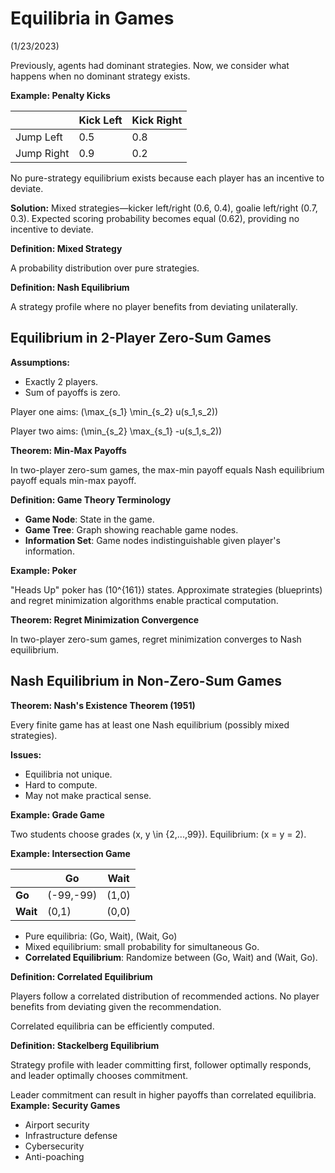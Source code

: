 # Equilibria in Games
(1/23/2023)

Previously, agents had dominant strategies. Now, we consider what happens when no dominant strategy exists.

<div class="example" markdown="1">
<strong>Example: Penalty Kicks</strong>

|            | Kick Left | Kick Right |
|------------|-----------|------------|
| Jump Left  | 0.5       | 0.8        |
| Jump Right | 0.9       | 0.2        |

No pure-strategy equilibrium exists because each player has an incentive to deviate.
</div>

**Solution:** Mixed strategies—kicker left/right (0.6, 0.4), goalie left/right (0.7, 0.3). Expected scoring probability becomes equal (0.62), providing no incentive to deviate.

<div class="definition" markdown="1">
<strong>Definition: Mixed Strategy</strong>

A probability distribution over pure strategies.
</div>

<div class="definition" markdown="1">
<strong>Definition: Nash Equilibrium</strong>

A strategy profile where no player benefits from deviating unilaterally.
</div>

## Equilibrium in 2-Player Zero-Sum Games

**Assumptions:**
- Exactly 2 players.
- Sum of payoffs is zero.

Player one aims: \(\max_{s_1} \min_{s_2} u(s_1,s_2)\)

Player two aims: \(\min_{s_2} \max_{s_1} -u(s_1,s_2)\)

<div class="theorem" markdown="1">
<strong>Theorem: Min-Max Payoffs</strong>

In two-player zero-sum games, the max-min payoff equals Nash equilibrium payoff equals min-max payoff.
</div>

<div class="definition" markdown="1">
<strong>Definition: Game Theory Terminology</strong>

- **Game Node**: State in the game.
- **Game Tree**: Graph showing reachable game nodes.
- **Information Set**: Game nodes indistinguishable given player's information.
</div>

<div class="example" markdown="1">
<strong>Example: Poker</strong>

"Heads Up" poker has \(10^{161}\) states. Approximate strategies (blueprints) and regret minimization algorithms enable practical computation.
</div>

<div class="theorem" markdown="1">
<strong>Theorem: Regret Minimization Convergence</strong>

In two-player zero-sum games, regret minimization converges to Nash equilibrium.
</div>

## Nash Equilibrium in Non-Zero-Sum Games

<div class="theorem" markdown="1">
<strong>Theorem: Nash's Existence Theorem (1951)</strong>

Every finite game has at least one Nash equilibrium (possibly mixed strategies).
</div>

**Issues:**
- Equilibria not unique.
- Hard to compute.
- May not make practical sense.

<div class="example" markdown="1">
<strong>Example: Grade Game</strong>

Two students choose grades \(x, y \in \{2,...,99\}\). Equilibrium: \(x = y = 2\).
</div>

<div class="example" markdown="1">
<strong>Example: Intersection Game</strong>

|           | Go        | Wait  |
|-----------|-----------|-------|
| **Go**    | (-99,-99) | (1,0) |
| **Wait**  | (0,1)     | (0,0) |

- Pure equilibria: (Go, Wait), (Wait, Go)
- Mixed equilibrium: small probability for simultaneous Go.
- **Correlated Equilibrium**: Randomize between (Go, Wait) and (Wait, Go).
</div>

<div class="definition" markdown="1">
<strong>Definition: Correlated Equilibrium</strong>

Players follow a correlated distribution of recommended actions. No player benefits from deviating given the recommendation.
</div>

Correlated equilibria can be efficiently computed.

<div class="definition" markdown="1">
<strong>Definition: Stackelberg Equilibrium</strong>

Strategy profile with leader committing first, follower optimally responds, and leader optimally chooses commitment.
</div>

<div class="remark" markdown="1">
Leader commitment can result in higher payoffs than correlated equilibria.
</div>

<div class="example" markdown="1">
<strong>Example: Security Games</strong>

- Airport security
- Infrastructure defense
- Cybersecurity
- Anti-poaching
</div>
